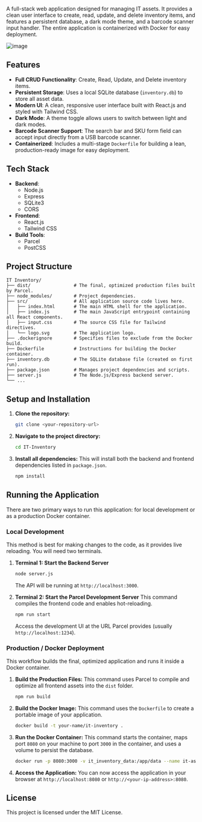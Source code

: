 

A full-stack web application designed for managing IT assets. It provides a clean user interface to create, read, update, and delete inventory items, and features a persistent database, a dark mode theme, and a barcode scanner input handler. The entire application is containerized with Docker for easy deployment.

![image](https://github.com/user-attachments/assets/5a9fd2f3-0271-402e-b04d-0bbaa38bdd12)


## Features

  * **Full CRUD Functionality**: Create, Read, Update, and Delete inventory items.
  * **Persistent Storage**: Uses a local SQLite database (`inventory.db`) to store all asset data.
  * **Modern UI**: A clean, responsive user interface built with React.js and styled with Tailwind CSS.
  * **Dark Mode**: A theme toggle allows users to switch between light and dark modes.
  * **Barcode Scanner Support**: The search bar and SKU form field can accept input directly from a USB barcode scanner.
  * **Containerized**: Includes a multi-stage `Dockerfile` for building a lean, production-ready image for easy deployment.

## Tech Stack

  * **Backend**:
      * Node.js
      * Express
      * SQLite3
      * CORS
  * **Frontend**:
      * React.js
      * Tailwind CSS
  * **Build Tools**:
      * Parcel
      * PostCSS

## Project Structure

```
IT Inventory/
├── dist/                # The final, optimized production files built by Parcel.
├── node_modules/        # Project dependencies.
├── src/                 # All application source code lives here.
│   ├── index.html       # The main HTML shell for the application.
│   ├── index.js         # The main JavaScript entrypoint containing all React components.
│   ├── input.css        # The source CSS file for Tailwind directives.
│   └── logo.svg         # The application logo.
├── .dockerignore        # Specifies files to exclude from the Docker build.
├── Dockerfile           # Instructions for building the Docker container.
├── inventory.db         # The SQLite database file (created on first run).
├── package.json         # Manages project dependencies and scripts.
├── server.js            # The Node.js/Express backend server.
└── ...
```

## Setup and Installation

1.  **Clone the repository:**
    ```bash
    git clone <your-repository-url>
    ```
2.  **Navigate to the project directory:**
    ```bash
    cd IT-Inventory
    ```
3.  **Install all dependencies:**
    This will install both the backend and frontend dependencies listed in `package.json`.
    ```bash
    npm install
    ```

## Running the Application

There are two primary ways to run this application: for local development or as a production Docker container.

### Local Development

This method is best for making changes to the code, as it provides live reloading. You will need two terminals.

1.  **Terminal 1: Start the Backend Server**

    ```bash
    node server.js
    ```

    The API will be running at `http://localhost:3000`.

2.  **Terminal 2: Start the Parcel Development Server**
    This command compiles the frontend code and enables hot-reloading.

    ```bash
    npm run start
    ```

    Access the development UI at the URL Parcel provides (usually `http://localhost:1234`).

### Production / Docker Deployment

This workflow builds the final, optimized application and runs it inside a Docker container.

1.  **Build the Production Files:**
    This command uses Parcel to compile and optimize all frontend assets into the `dist` folder.

    ```bash
    npm run build
    ```

2.  **Build the Docker Image:**
    This command uses the `Dockerfile` to create a portable image of your application.

    ```bash
    docker build -t your-name/it-inventory .
    ```

3.  **Run the Docker Container:**
    This command starts the container, maps port `8080` on your machine to port `3000` in the container, and uses a volume to persist the database.

    ```bash
    docker run -p 8080:3000 -v it_inventory_data:/app/data --name it-asset-manager your-name/it-inventory
    ```

4.  **Access the Application:**
    You can now access the application in your browser at `http://localhost:8080` or `http://<your-ip-address>:8080`.

## License

This project is licensed under the MIT License.
